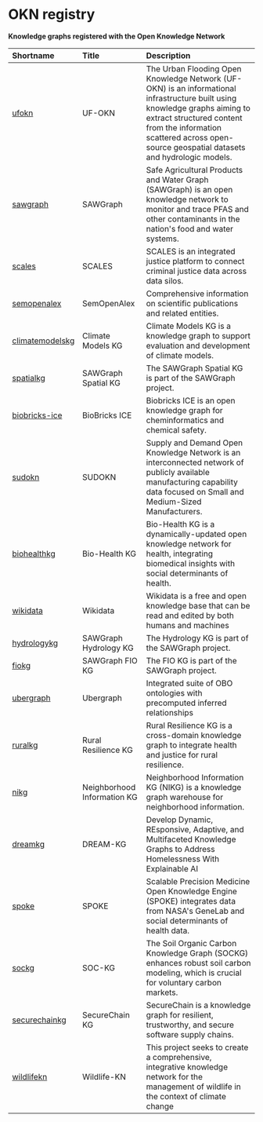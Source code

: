 
# OKN registry

**Knowledge graphs registered with the Open Knowledge Network**

| Shortname | Title | Description |
| :-------- | :---- | :---------- |
| [ufokn](kgs/ufokn/) | UF-OKN | The Urban Flooding Open Knowledge Network (UF-OKN) is an informational infrastructure built using knowledge graphs aiming to extract structured content from the information scattered across open-source geospatial datasets and hydrologic models. |
| [sawgraph](kgs/sawgraph/) | SAWGraph | Safe Agricultural Products and Water Graph (SAWGraph) is an open knowledge network to monitor and trace PFAS and other contaminants in the nation's food and water systems. |
| [scales](kgs/scales/) | SCALES | SCALES is an integrated justice platform to connect criminal justice data across data silos. |
| [semopenalex](kgs/semopenalex/) | SemOpenAlex | Comprehensive information on scientific publications and related entities. |
| [climatemodelskg](kgs/climatemodelskg/) | Climate Models KG | Climate Models KG is a knowledge graph to support evaluation and development of climate models. |
| [spatialkg](kgs/spatialkg/) | SAWGraph Spatial KG | The SAWGraph Spatial KG is part of the SAWGraph project. |
| [biobricks-ice](kgs/biobricks-ice/) | BioBricks ICE | Biobricks ICE is an open knowledge graph for cheminformatics and chemical safety. |
| [sudokn](kgs/sudokn/) | SUDOKN | Supply and Demand Open Knowledge Network is an interconnected network of publicly available manufacturing capability data focused on Small and Medium-Sized Manufacturers. |
| [biohealthkg](kgs/biohealthkg/) | Bio-Health KG | Bio-Health KG is a dynamically-updated open knowledge network for health, integrating biomedical insights with social determinants of health. |
| [wikidata](kgs/wikidata/) | Wikidata | Wikidata is a free and open knowledge base that can be read and edited by both humans and machines |
| [hydrologykg](kgs/hydrologykg/) | SAWGraph Hydrology KG | The Hydrology KG is part of the SAWGraph project. |
| [fiokg](kgs/fiokg/) | SAWGraph FIO KG | The FIO KG is part of the SAWGraph project. |
| [ubergraph](kgs/ubergraph/) | Ubergraph | Integrated suite of OBO ontologies with precomputed inferred relationships |
| [ruralkg](kgs/ruralkg/) | Rural Resilience KG | Rural Resilience KG is a cross-domain knowledge graph to integrate health and justice for rural resilience. |
| [nikg](kgs/nikg/) | Neighborhood Information KG | Neighborhood Information KG (NIKG) is a knowledge graph warehouse for neighborhood information. |
| [dreamkg](kgs/dreamkg/) | DREAM-KG | Develop Dynamic, REsponsive, Adaptive, and Multifaceted Knowledge Graphs to Address Homelessness With Explainable AI |
| [spoke](kgs/spoke/) | SPOKE | Scalable Precision Medicine Open Knowledge Engine (SPOKE) integrates data from NASA's GeneLab and social determinants of health data. |
| [sockg](kgs/sockg/) | SOC-KG | The Soil Organic Carbon Knowledge Graph (SOCKG) enhances robust soil carbon modeling, which is crucial for voluntary carbon markets. |
| [securechainkg](kgs/securechainkg/) | SecureChain KG | SecureChain is a knowledge graph for resilient, trustworthy, and secure software supply chains. |
| [wildlifekn](kgs/wildlifekn/) | Wildlife-KN | This project seeks to create a comprehensive, integrative knowledge network for the management of wildlife in the context of climate change |
